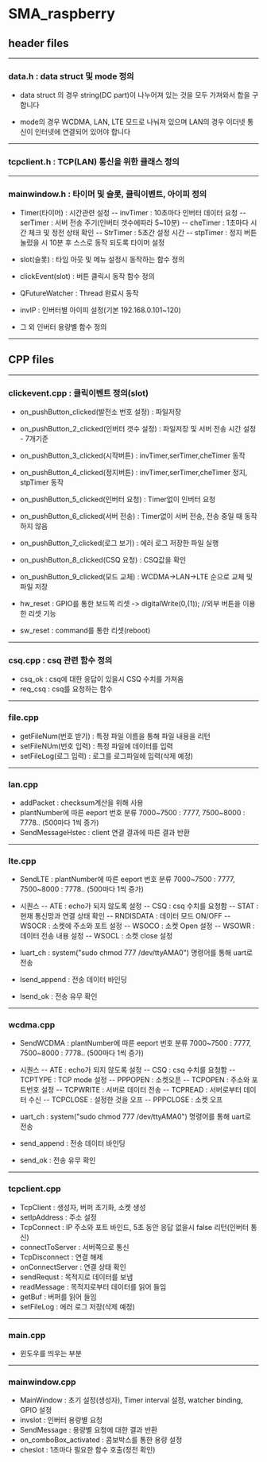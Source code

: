 # SMA_raspberry


## header files
--- 
### data.h : data struct 및 mode 정의

- data struct 의 경우 string(DC part)이 나누어져 있는 것을 모두 가져와서 합을 구합니다

- mode의 경우 WCDMA, LAN, LTE 모드로 나눠져 있으며 LAN의 경우 이더넷 통신이 인터넷에 연결되어 있어야 합니다
---
### tcpclient.h : TCP(LAN) 통신을 위한 클래스 정의

---

### mainwindow.h : 타이머 및 슬롯, 클릭이벤트, 아이피 정의

- Timer(타이머) : 시간관련 설정
-- invTimer : 10초마다 인버터 데이터 요청
-- serTimer : 서버 전송 주기(인버터 갯수에따라 5~10분)
-- cheTimer : 1초마다 시간 체크 및 정전 상태 확인
-- StrTimer : 5초간 설정 시간
-- stpTimer : 정지 버튼 눌렀을 시 10분 후 스스로 동작 되도록 타이머 설정


- slot(슬롯) : 타임 아웃 및 메뉴 설정시 동작하는 함수 정의

- clickEvent(slot) : 버튼 클릭시 동작 함수 정의 

- QFutureWatcher : Thread 완료시 동작

- invIP : 인버터별 아이피 설정(기본 192.168.0.101~120)
- 그 외 인버터 용량별 함수 정의

---

## CPP files
---
### clickevent.cpp : 클릭이벤트 정의(slot)
- on_pushButton_clicked(발전소 번호 설정) : 파일저장
- on_pushButton_2_clicked(인버터 갯수 설정) : 파일저장 및 서버 전송 시간 설정 - 7개기준
- on_pushButton_3_clicked(시작버튼) : invTimer,serTimer,cheTimer 동작
- on_pushButton_4_clicked(정지버튼) : invTimer,serTimer,cheTimer 정지, stpTimer 동작
- on_pushButton_5_clicked(인버터 요청) : Timer없이 인버터 요청
- on_pushButton_6_clicked(서버 전송) : Timer없이 서버 전송, 전송 중일 때 동작 하지 않음
- on_pushButton_7_clicked(로그 보기) : 에러 로그 저장한 파일 실행
- on_pushButton_8_clicked(CSQ 요청) : CSQ값을 확인
- on_pushButton_9_clicked(모드 교체) : WCDMA->LAN->LTE 순으로 교체 및 파일 저장

- hw_reset : GPIO를 통한 보드쪽 리셋 -> digitalWrite(0,(1)); //외부 버튼을 이용한 리셋 기능
- sw_reset : command를 통한 리셋(reboot)

---
### csq.cpp : csq 관련 함수 정의

 - csq_ok : csq에 대한 응답이 있을시 CSQ 수치를 가져옴
 - req_csq : csq를 요청하는 함수
 
---
### file.cpp
 - getFileNum(번호 받기) : 특정 파일 이름을 통해 파일 내용을 리턴
 - setFileNUm(번호 입력) : 특정 파일에 데이터를 입력
 - setFileLog(로그 입력) : 로그를 로그파일에 입력(삭제 예정)
---
### lan.cpp
- addPacket : checksum계산을 위해 사용
- plantNumber에 따른 eeport 번호 분류 7000~7500 : 7777, 7500~8000 : 7778.. (500마다 1씩 증가)
- SendMessageHstec : client 연결 결과에 따른 결과 반환
---
### lte.cpp
- SendLTE : plantNumber에 따른 eeport 번호 분류 7000~7500 : 7777, 7500~8000 : 7778.. (500마다 1씩 증가)
- 시퀀스
-- ATE : echo가 되지 않도록 설정 
-- CSQ : csq 수치를 요청함
-- STAT : 현재 통신망과 연결 상태 확인
-- RNDISDATA : 데이터 모드 ON/OFF
-- WSOCR : 소켓에 주소와 포트 설정
-- WSOCO : 소켓 Open 설정
-- WSOWR : 데이터 전송 내용 설정
-- WSOCL : 소켓 close 설정

- luart_ch : system("sudo chmod 777 /dev/ttyAMA0") 명령어를 통해 uart로 전송
- lsend_append : 전송 데이터 바인딩
- lsend_ok : 전송 유무 확인

---
### wcdma.cpp
- SendWCDMA : plantNumber에 따른 eeport 번호 분류 7000~7500 : 7777, 7500~8000 : 7778.. (500마다 1씩 증가)
- 시퀀스
-- ATE : echo가 되지 않도록 설정 
-- CSQ : csq 수치를 요청함
-- TCPTYPE : TCP mode 설정
-- PPPOPEN : 소켓오픈
-- TCPOPEN : 주소와 포트번호 설정
-- TCPWRITE : 서버로 데이터 전송
-- TCPREAD : 서버로부터 데이터 수신
-- TCPCLOSE : 설정한 것을 오프
-- PPPCLOSE : 소켓 오프

- uart_ch : system("sudo chmod 777 /dev/ttyAMA0") 명령어를 통해 uart로 전송
- send_append : 전송 데이터 바인딩
- send_ok : 전송 유무 확인
---
### tcpclient.cpp
- TcpClient : 생성자, 버퍼 초기화, 소켓 생성
- setIpAddress : 주소 설정
- TcpConnect : IP 주소와 포트 바인드, 5초 동안 응답 없을시 false 리턴(인버터 통신)
- connectToServer : 서버쪽으로 통신
- TcpDisconnect : 연결 해제
- onConnectServer : 연결 상태 확인
- sendRequst : 목적지로 데이터를 보냄
- readMessage : 목적지로부터 데이터를 읽어 들임
- getBuf : 버퍼를 읽어 들임
- setFileLog : 에러 로그 저장(삭제 예정)
---
### main.cpp
- 윈도우를 띄우는 부분
---
### mainwindow.cpp
- MainWindow : 초기 설정(생성자), Timer interval 설정, watcher binding, GPIO 설정
- invslot : 인버터 용량별 요청
- SendMessage : 용량별 요청에 대한 결과 반환
- on_comboBox_activated : 콤보박스를 통한 용량 설정
- cheslot : 1초마다 필요한 함수 호출(정전 확인)
